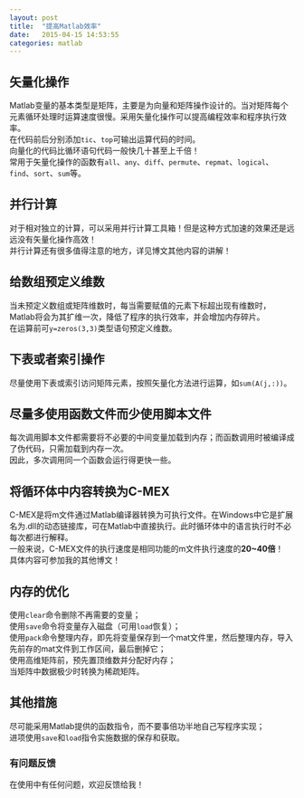 ```yaml
---
layout: post
title:  "提高Matlab效率"
date:   2015-04-15 14:53:55
categories: matlab
---
```



## 矢量化操作
Matlab变量的基本类型是矩阵，主要是为向量和矩阵操作设计的。当对矩阵每个元素循环处理时运算速度很慢。采用矢量化操作可以提高编程效率和程序执行效率。  
在代码前后分别添加`tic`、`top`可输出运算代码的时间。  
向量化的代码比循环语句代码一般快几十甚至上千倍！  
常用于矢量化操作的函数有`all`、`any`、`diff`、`permute`、`repmat`、`logical`、`find`、`sort`、`sum`等。  

## 并行计算
对于相对独立的计算，可以采用并行计算工具箱！但是这种方式加速的效果还是远远没有矢量化操作高效！  
并行计算还有很多值得注意的地方，详见博文其他内容的讲解！

## 给数组预定义维数
当未预定义数组或矩阵维数时，每当需要赋值的元素下标超出现有维数时，Matlab将会为其扩维一次，降低了程序的执行效率，并会增加内存碎片。  
在运算前可`y=zeros(3,3)`类型语句预定义维数。  

## 下表或者索引操作
尽量使用下表或索引访问矩阵元素，按照矢量化方法进行运算，如`sum(A(j,:))`。

## 尽量多使用函数文件而少使用脚本文件
每次调用脚本文件都需要将不必要的中间变量加载到内存；而函数调用时被编译成了伪代码，只需加载到内存一次。  
因此，多次调用同一个函数会运行得更快一些。  
  
## 将循环体中内容转换为C-MEX
C-MEX是将m文件通过Matlab编译器转换为可执行文件。在Windows中它是扩展名为.dll的动态链接库，可在Matlab中直接执行。此时循环体中的语言执行时不必每次都进行解释。  
一般来说，C-MEX文件的执行速度是相同功能的m文件执行速度的**20~40倍**！  
具体内容可参加我的其他博文！

## 内存的优化
使用`clear`命令删除不再需要的变量；  
使用`save`命令将变量存入磁盘（可用`load`恢复）；  
使用`pack`命令整理内存，即先将变量保存到一个mat文件里，然后整理内存，导入先前存的mat文件到工作区间，最后删掉它；  
使用高维矩阵前，预先置顶维数并分配好内存；  
当矩阵中数据极少时转换为稀疏矩阵。  

## 其他措施
尽可能采用Matlab提供的函数指令，而不要事倍功半地自己写程序实现；  
进项使用`save`和`load`指令实施数据的保存和获取。

### 有问题反馈
在使用中有任何问题，欢迎反馈给我！
